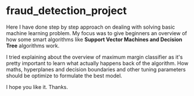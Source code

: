# fraud_detection_project

Here I have done step by step approach on dealing with solving basic machine learning problem. My focus was to give beginners an overview of how some smart algorithms like **Support Vector Machines and Decision Tree** algorithms work.

I tried explaining about the overview of maximum margin classifier as it's pretty important to learn what actually happens back of the algorithm. How maths, hyperplanes and decision boundaries and other tuning parameters should be optimize to formulate the best model.

I hope you like it. Thanks.
